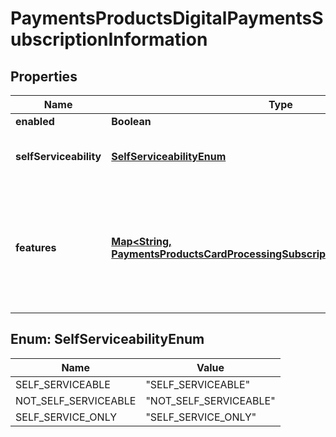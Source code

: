 
# PaymentsProductsDigitalPaymentsSubscriptionInformation

## Properties
Name | Type | Description | Notes
------------ | ------------- | ------------- | -------------
**enabled** | **Boolean** |  |  [optional]
**selfServiceability** | [**SelfServiceabilityEnum**](#SelfServiceabilityEnum) | Indicates if the organization can enable this product using self service. |  [optional]
**features** | [**Map&lt;String, PaymentsProductsCardProcessingSubscriptionInformationFeatures&gt;**](PaymentsProductsCardProcessingSubscriptionInformationFeatures.md) | Allowed values are; &lt;table&gt;    &lt;tr&gt;       &lt;td&gt;visaCheckout&lt;/td&gt;    &lt;/tr&gt;    &lt;tr&gt;       &lt;td&gt;applePay&lt;/td&gt;    &lt;/tr&gt;    &lt;tr&gt;       &lt;td&gt;samsungPay&lt;/td&gt;    &lt;/tr&gt;    &lt;tr&gt;        &lt;td&gt;googlePay&lt;/td&gt;     &lt;/tr&gt; &lt;/table&gt;  |  [optional]


<a name="SelfServiceabilityEnum"></a>
## Enum: SelfServiceabilityEnum
Name | Value
---- | -----
SELF_SERVICEABLE | &quot;SELF_SERVICEABLE&quot;
NOT_SELF_SERVICEABLE | &quot;NOT_SELF_SERVICEABLE&quot;
SELF_SERVICE_ONLY | &quot;SELF_SERVICE_ONLY&quot;



